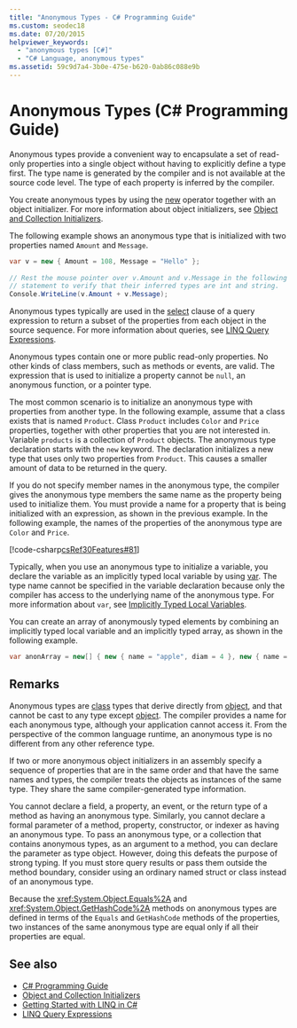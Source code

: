 ```yaml
---
title: "Anonymous Types - C# Programming Guide"
ms.custom: seodec18
ms.date: 07/20/2015
helpviewer_keywords: 
  - "anonymous types [C#]"
  - "C# Language, anonymous types"
ms.assetid: 59c9d7a4-3b0e-475e-b620-0ab86c088e9b
---
```

# Anonymous Types (C# Programming Guide)
Anonymous types provide a convenient way to encapsulate a set of read-only properties into a single object without having to explicitly define a type first. The type name is generated by the compiler and is not available at the source code level. The type of each property is inferred by the compiler.  
  
 You create anonymous types by using the [new](../../../csharp/language-reference/keywords/new.md) operator together with an object initializer. For more information about object initializers, see [Object and Collection Initializers](../../../csharp/programming-guide/classes-and-structs/object-and-collection-initializers.md).  
  
 The following example shows an anonymous type that is initialized with two properties named `Amount` and `Message`.  
  
```csharp  
var v = new { Amount = 108, Message = "Hello" };  
  
// Rest the mouse pointer over v.Amount and v.Message in the following  
// statement to verify that their inferred types are int and string.  
Console.WriteLine(v.Amount + v.Message);  
```  
  
 Anonymous types typically are used in the [select](../../../csharp/language-reference/keywords/select-clause.md) clause of a query expression to return a subset of the properties from each object in the source sequence. For more information about queries, see [LINQ Query Expressions](../../../csharp/programming-guide/linq-query-expressions/index.md).  
  
 Anonymous types contain one or more public read-only properties. No other kinds of class members, such as methods or events, are valid. The expression that is used to initialize a property cannot be `null`, an anonymous function, or a pointer type.  
  
 The most common scenario is to initialize an anonymous type with properties from another type. In the following example, assume that a class exists that is named `Product`. Class `Product` includes `Color` and `Price` properties, together with other properties that you are not interested in. Variable `products` is a collection of `Product` objects. The anonymous type declaration starts with the `new` keyword. The declaration initializes a new type that uses only two properties from `Product`. This causes a smaller amount of data to be returned in the query.  
  
 If you do not specify member names in the anonymous type, the compiler gives the anonymous type members the same name as the property being used to initialize them. You must provide a name for a property that is being initialized with an expression, as shown in the previous example. In the following example, the names of the properties of the anonymous type are `Color` and `Price`.  
  
 [!code-csharp[csRef30Features#81](~/samples/snippets/csharp/VS_Snippets_VBCSharp/csRef30Features/CS/csref30.cs#81)]  
  
 Typically, when you use an anonymous type to initialize a variable, you declare the variable as an implicitly typed local variable by using [var](../../../csharp/language-reference/keywords/var.md). The type name cannot be specified in the variable declaration because only the compiler has access to the underlying name of the anonymous type. For more information about `var`, see [Implicitly Typed Local Variables](../../../csharp/programming-guide/classes-and-structs/implicitly-typed-local-variables.md).  
  
 You can create an array of anonymously typed elements by combining an implicitly typed local variable and an implicitly typed array, as shown in the following example.  
  
```csharp  
var anonArray = new[] { new { name = "apple", diam = 4 }, new { name = "grape", diam = 1 }};  
```  
  
## Remarks  
 Anonymous types are [class](../../../csharp/language-reference/keywords/class.md) types that derive directly from [object](../../../csharp/language-reference/keywords/object.md), and that cannot be cast to any type except [object](../../../csharp/language-reference/keywords/object.md). The compiler provides a name for each anonymous type, although your application cannot access it. From the perspective of the common language runtime, an anonymous type is no different from any other reference type.  
  
 If two or more anonymous object initializers in an assembly specify a sequence of properties that are in the same order and that have the same names and types, the compiler treats the objects as instances of the same type. They share the same compiler-generated type information.  
  
 You cannot declare a field, a property, an event, or the return type of a method as having an anonymous type. Similarly, you cannot declare a formal parameter of a method, property, constructor, or indexer as having an anonymous type. To pass an anonymous type, or a collection that contains anonymous types, as an argument to a method, you can declare the parameter as type object. However, doing this defeats the purpose of strong typing. If you must store query results or pass them outside the method boundary, consider using an ordinary named struct or class instead of an anonymous type.  
  
 Because the <xref:System.Object.Equals%2A> and <xref:System.Object.GetHashCode%2A> methods on anonymous types are defined in terms of the `Equals` and `GetHashCode` methods of the properties, two instances of the same anonymous type are equal only if all their properties are equal.  
  
## See also

- [C# Programming Guide](../../../csharp/programming-guide/index.md)
- [Object and Collection Initializers](../../../csharp/programming-guide/classes-and-structs/object-and-collection-initializers.md)
- [Getting Started with LINQ in C#](../../../csharp/programming-guide/concepts/linq/getting-started-with-linq.md)
- [LINQ Query Expressions](../../../csharp/programming-guide/linq-query-expressions/index.md)
